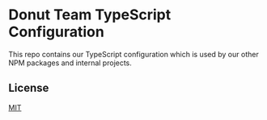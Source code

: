 # Donut Team TypeScript Configuration
This repo contains our TypeScript configuration which is used by our other NPM packages and internal projects.

## License
[MIT](https://github.com/donutteam/typescript-config/blob/main/LICENSE.md)